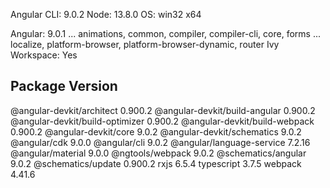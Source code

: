 Angular CLI: 9.0.2
Node: 13.8.0
OS: win32 x64

Angular: 9.0.1
... animations, common, compiler, compiler-cli, core, forms
... localize, platform-browser, platform-browser-dynamic, router
Ivy Workspace: Yes

Package                           Version
-----------------------------------------------------------
@angular-devkit/architect         0.900.2
@angular-devkit/build-angular     0.900.2
@angular-devkit/build-optimizer   0.900.2
@angular-devkit/build-webpack     0.900.2
@angular-devkit/core              9.0.2
@angular-devkit/schematics        9.0.2
@angular/cdk                      9.0.0
@angular/cli                      9.0.2
@angular/language-service         7.2.16
@angular/material                 9.0.0
@ngtools/webpack                  9.0.2
@schematics/angular               9.0.2
@schematics/update                0.900.2
rxjs                              6.5.4
typescript                        3.7.5
webpack                           4.41.6
